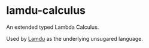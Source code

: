 # lamdu-calculus
An extended typed Lambda Calculus.

Used by [Lamdu](http://www.lamdu.org/) as the underlying unsugared language.

